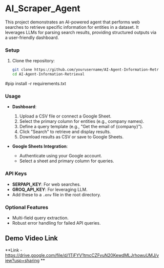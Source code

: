 # AI_Scraper_Agent
This project demonstrates an AI-powered agent that performs web searches to retrieve specific information for entities in a dataset. It leverages LLMs for parsing search results, providing structured outputs via a user-friendly dashboard.

### Setup
1. Clone the repository:
   ```bash
   git clone https://github.com/yourusername/AI-Agent-Information-Retrieval.git
   cd AI-Agent-Information-Retrieval

#pip install -r requirements.txt

### Usage
- **Dashboard**:
  1. Upload a CSV file or connect a Google Sheet.
  2. Select the primary column for entities (e.g., company names).
  3. Define a query template (e.g., "Get the email of {company}").
  4. Click "Search" to retrieve and display results.
  5. Download results as CSV or save to Google Sheets.

- **Google Sheets Integration**:
  - Authenticate using your Google account.
  - Select a sheet and primary column for queries.

### API Keys
- **SERPAPI_KEY**: For web searches.
- **GROQ_API_KEY**: For leveraging LLM.
- Add these to a `.env` file in the root directory.

### Optional Features
- Multi-field query extraction.
- Robust error handling for failed API queries.

## Demo Video Link 
**Link - https://drive.google.com/file/d/1TjFYV1tmcCZFvuN20KewdMLJrhowuUMJ/view?usp=sharing **

